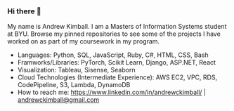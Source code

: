 ### Hi there 👋

My name is Andrew Kimball. I am a Masters of Information Systems student at BYU. Browse my pinned repositories to see some of the projects I have worked on as part of my coursework in my program.


- Languages: Python, SQL, JavaScript, Ruby, C#, HTML, CSS, Bash
- Framworks/Libraries: PyTorch, Scikit Learn, Django, ASP.NET, React
- Visualization: Tableau, Sisense, Seaborn
- Cloud Technologies (Intermediate Experience): AWS EC2, VPC, RDS, CodePipeline, S3, Lambda, DynamoDB
- How to reach me: https://www.linkedin.com/in/andrewckimball/   |    andrewckimball@gmail.com

<!--
**andrewckimball/andrewckimball** is a ✨ _special_ ✨ repository because its `README.md` (this file) appears on your GitHub profile.

Here are some ideas to get you started:

- 🔭 I’m currently working on ...
- 🌱 I’m currently learning ...
- 👯 I’m looking to collaborate on ...
- 🤔 I’m looking for help with ...
- 💬 Ask me about ...
- 📫 How to reach me: ...
- 😄 Pronouns: ...
- ⚡ Fun fact: ...
-->
